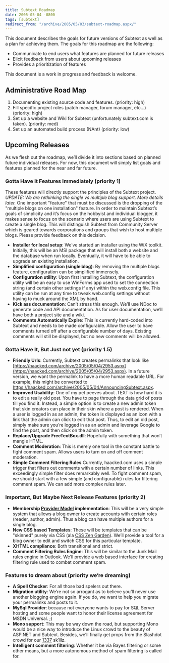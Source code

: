```yaml
---
title: Subtext Roadmap
date: 2005-05-04 -0800
tags: [subtext]
redirect_from: "/archive/2005/05/03/subtext-roadmap.aspx/"
---
```


This document describes the goals for future versions of Subtext as well
as a plan for achieving them. The goals for this roadmap are the
following:

-   Communicate to end users what features are planned for future
    releases
-   Elicit feedback from users about upcoming releases
-   Provides a prioritization of features

This document is a work in progress and feedback is welcome.

Administrative Road Map
-----------------------

1.  Documenting existing source code and features. (priority: high)
2.  Fill specific project roles (patch manager, forum manager, etc...)
    (priority: high)
3.  Set up a website and Wiki for Subtext (unfortunately subtext.com is
    taken). (priority: med)
4.  Set up an automated build process (NAnt) (priority: low)

Upcoming Releases
-----------------

As we flesh out the roadmap, we’ll divide it into sections based on
planned future individual releases. For now, this document will simply
list goals and features planned for the near and far future.

### Gotta Have It Features Immediately (priority 1)

These features will directly support the principles of the Subtext
project. *UPDATE: We are rethinking the single vs multiple blog support.
More details later.* One important "feature" that must be discussed is
the dropping of the "multiple blogs on one installation" feature. In
order to maintain Subtext’s goals of simplicity and it’s focus on the
hobbyist and individual blogger, it makes sense to focus on the scenario
where users are using Subtext to create a single blog. This will
distinguish Subtext from Community Server which is geared towards
corporations and groups that wish to host multiple blogs. Please provide
feedback on this decision.

-   **Installer for local setup**: We’ve started an installer using the
    WiX toolkit. Initially, this will be an MSI package that will
    install both a website and the database when run locally.
    Eventually, it will have to be able to upgrade an existing
    installation.
-   **Simplified configuration (single blog)**: By removing the multiple
    blogs feature, configuration can be simplified immensely.
-   **Configuration utility**: Upon first installing Subtext, the
    configuration utility will be an easy to use WinForms app used to
    set the connection string (and certain other settings if any) within
    the web.config file. This utility can be run at any time to tweak
    web.config settings without having to muck around the XML by hand.
-   **Kick ass documentation**: Can’t stress this enough. We’ll use NDoc
    to generate code and API documentation. As for user documentation,
    we’ll have both a project site and a wiki.
-   **Comments Automatically Expire**: This is currently hard-coded into
    Subtext and needs to be made configurable. Allow the user to have
    comments turned off after a configurable number of days. Existing
    comments will still be displayed, but no new comments will be
    allowed.

### Gotta Have It, But Just not yet (priority 1.5)

-   **Friendly Urls**: Currently, Subtext creates permalinks that look
    like
    [https://haacked.com/archive/2005/05/04/2953.aspx](https://haacked.com/archive/2005/05/04/2953.aspx).
    In a future version, we want the permalink to have a more human
    readable URL. For example, this might be converted to
    https://haacked.com/archive/2005/05/04/AnnouncingSubtext.aspx.
-   **Improved Usability**: One of my pet peeves about .TEXT is how hard
    it is to edit a really old post. You have to page through the data
    grid of posts till you find it. Instead, a simple option is to
    create a new admin token that skin creators can place in their skin
    where a post is rendered. When a user is logged in as an admin, the
    token is displayed as an icon with a link that the admin can click
    to edit that post. Thus, to edit an old post, simply make sure
    you’re logged in as an admin and leverage Google to find the post,
    and then click on the admin token.
-   **Replace/Upgrade FreeTextBox.dll**: Hopefully with something that
    won’t mangle HTML.
-   **Comment Moderation**: This is merely one tool in the constant
    battle to fight comment spam. Allows users to turn on and off
    comment moderation.
-   **Simple Comment Filtering Rules** Currently, haacked.com uses a
    simple trigger that filters out comments with a certain number of
    links. This exceedingly simple filter does remarkably well. To fight
    comment spam, we should start with a few simple (and configurable)
    rules for filtering comment spam. We can add more complex rules
    later.

### Important, But Maybe Next Release Features (priority 2)

-   **Membership [Provider
    Model](http://msdn.microsoft.com/library/default.asp?url=/library/en-us/dnaspnet/html/asp02182004.asp)
    implementation**: This will be a very simple system that allows a
    blog owner to create accounts with certain roles (reader, author,
    admin). Thus a blog can have multiple authors for a single blog.
-   **New CSS based Templates**: These will be templates that can be
    "skinned" purely via CSS (ala [CSS Zen
    Garden](http://www.csszengarden.com/)). We’ll provide a tool for a
    blog owner to edit and switch CSS for this particular template.
-   **XHTML compliance**: Both transitional and strict.
-   **Comment Filtering Rules Engine**: This will be similar to the Junk
    Mail rules engine in Outlook. We’ll provide a web based interface
    for creating filtering rule used to combat comment spam.

### Features to dream about (priority we’re dreaming)

-   **A Spell Checker**: For all those bad spelers out there.
-   **Migration utility**: We’re not so arrogant as to believe you’ll
    never use another blogging engine again. If you do, we want to help
    you migrate your permalinks and posts to it.
-   **MySql Provider**: because not everyone wants to pay for SQL Server
    hosting and some people want to honor their license agreement for
    MSDN Universal. ;)
-   **Mono support**: This may be way down the road, but supporting Mono
    would be a nice way to introduce the Linux crowd to the beauty of
    ASP.NET and Subtext. Besides, we’ll finally get props from the
    Slashdot crowd for our
    [1337](http://www.urbandictionary.com/define.php?term=1337) sk1llz.
-   **Intelligent comment filtering**: Whether it be via Bayes filtering
    or some other means, but a more autonomous method of spam filtering
    is called for.


